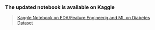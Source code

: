 ### The updated notebook is available on Kaggle
> [Kaggle Notebook on EDA/Feature Engineerig and ML on Diabetes Dataset](https://www.kaggle.com/code/abhiseksah00132/ml-eda-diabetes?kernelSessionId=128211652)

